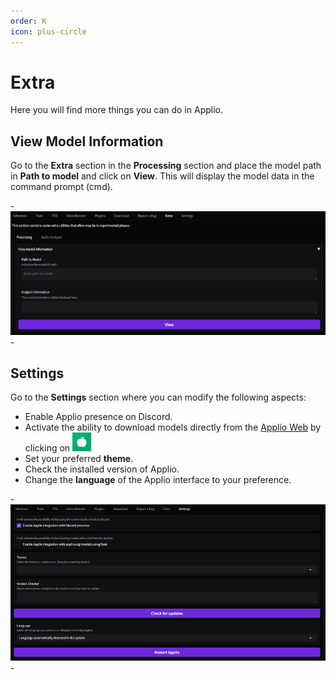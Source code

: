 ```yaml
---
order: K
icon: plus-circle
---
```


# Extra
Here you will find more things you can do in Applio.

## View Model Information

Go to the **Extra** section in the **Processing** section and place the model path in **Path to model** and click on **View**. This will display the model data in the command prompt (cmd).

-![](/assets/Extra.png)-

## Settings

Go to the **Settings** section where you can modify the following aspects:

- Enable Applio presence on Discord.
- Activate the ability to download models directly from the [Applio Web](https://applio.org/models) by clicking on ![](/assets/Applio.png)
- Set your preferred **theme**.
- Check the installed version of Applio.
- Change the **language** of the Applio interface to your preference.

-![](/assets/Settings.png)-
